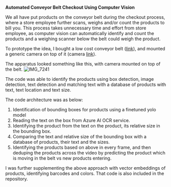 **Automated Conveyor Belt Checkout Using Computer Vision**



We all have put products on the conveyor belt during the checkout process, where a store employee further scans, weighs and/or count the products to bill you. This process takes unnecessary time and effort from store employee, as computer vision can automatically identify and count the products and a weighing scanner below the belt could weigh the product.

To prototype the idea, I bought a low cost conveyor belt ([link](https://www.vevor.com/belt-conveyor-c_10439/pvc-belt-electric-conveyor-machine-with-stainless-steel-double-guardrail-ce-p_010525771323?utm_source=email&utm_medium=emailnotice&utm_campaign=en_US_orderDelivery_2023-11-14_08-16-50)), and mounted a generic camera on top of it (camera [link](https://www.amazon.com/gp/product/B01DRJXDEA/ref=ppx_yo_dt_b_search_asin_title?ie=UTF8&psc=1)).

The apparatus looked something like this, with camera mounted on top of the belt.
![IMG_7241](https://github.com/ashishsharmaiit/AutomatedConveyorBeltCheckout/assets/119526028/ff24b45f-b2a1-4d2f-af2f-71480f602fba)

The code was able to identify the products using box detection, image detection, text detection and matching text with a database of products with text, text location and text size.


The code architecture was as below:
1. Identification of bounding boxes for products using a finetuned yolo model
2. Reading the text on the box from Azure AI OCR service.
3. Identifying the product from the text on the product, its relative size in the bounding box.
4. Comparing the text and relative size of the bounding box with a database of products, their text and the sizes.
5. Identifying the products based on above in every frame, and then deduping the products across the video by predicting the product which is moving in the belt vs new products entering.

I was further supplementing the above approach with vector embeddings of products, identifying barcodes and colors. That code is also included in the repository.
